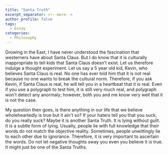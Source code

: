 ```yaml
---
title: "Santa Truth"
excerpt_separator: <!--more-->
author_profile: false
tags:
  - Essay
categories:
  - Philosophy
---
```

Growing in the East, I have never understood the fascination that westerners have about Santa Claus. But I do know that it is culturally inappropriate to tell kids that Santa Claus doesn’t exist. Let us therefore indulge a thought experiment. Let us say a 5 year old kid, Kevin, who believes Santa Claus is real. No one has ever told him that it is not real because no one wants to break the cultural norm. Therefore, if you ask Kevin, if Santa Claus is real, he will tell you in a heartbeat that it is real. Even if you use a polygraph to test him, it is still very much real, and polygraph won't detect any anormaly; however, both you and me know very well that it is not the case.

My question then goes, is there anything in our life that we believe wholeheartedly is true but it ain't so? If your haters tell you that you suck, do you really suck? Maybe it is another Santa Truth. It is lying without guilt. It is a subtle form of lying. Usually, people lie with full knowledge that their words do not match the objective reality. Sometimes, people unwittingly lie to each other due to ignorance. Therefore, it is very important to ascertain the words. Do not let negative thoughts sway you even you believe it is true. It might just be one of the Santa Truths.
